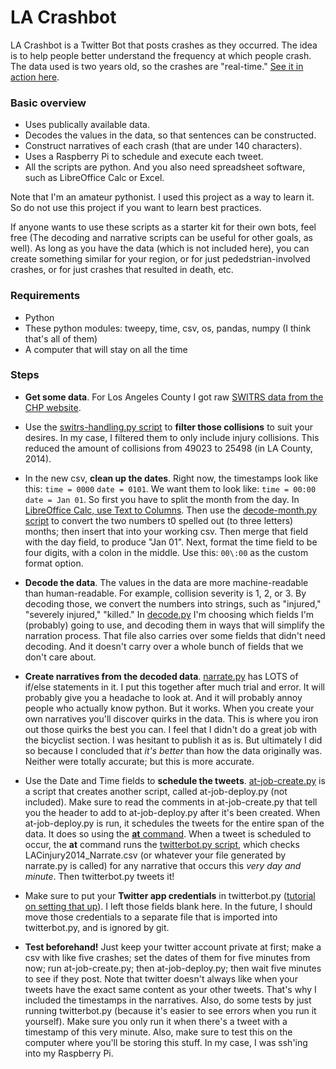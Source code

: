 # LA Crashbot

LA Crashbot is a Twitter Bot that posts crashes as they occurred. The idea is to help people better understand the frequency at which people crash. The data used is two years old, so the crashes are "real-time." [See it in action here](https://twitter.com/lacrashbot).

### Basic overview

- Uses publically available data.
- Decodes the values in the data, so that sentences can be constructed.
- Construct narratives of each crash (that are under 140 characters).
- Uses a Raspberry Pi to schedule and execute each tweet.
- All the scripts are python. And you also need spreadsheet software, such as LibreOffice Calc or Excel.

Note that I'm an amateur pythonist. I used this project as a way to learn it. So do not use this project if you want to learn best practices.

If anyone wants to use these scripts as a starter kit for their own bots, feel free (The decoding and narrative scripts can be useful for other goals, as well). As long as you have the data (which is not included here), you can create something similar for your region, or for just pededstrian-involved crashes, or for just crashes that resulted in death, etc.

### Requirements

- Python
- These python modules: tweepy, time, csv, os, pandas, numpy (I think that's all of them)
- A computer that will stay on all the time

### Steps

- **Get some data**. For Los Angeles County I got raw [SWITRS data from the CHP website](http://iswitrs.chp.ca.gov/Reports/jsp/userLogin.jsp).

- Use the [switrs-handling.py script](https://github.com/RyanTG/lacrashbot/blob/master/switrs-handling.py) to **filter those collisions** to suit your desires. In my case, I filtered them to only include injury collisions. This reduced the amount of collisions from 49023 to 25498 (in LA County, 2014).

- In the new csv, **clean up the dates**. Right now, the timestamps look like this: `time = 0000` `date = 0101`. We want them to look like: `time = 00:00` `date = Jan 01`. So first you have to split the month from the day. In [LibreOffice Calc, use Text to Columns](https://help.libreoffice.org/Calc/Text_to_Columns). Then use the [decode-month.py script](https://github.com/RyanTG/lacrashbot/blob/master/decode-month.py) to convert the two numbers t0 spelled out (to three letters) months; then insert that into your working csv. Then merge that field with the day field, to produce "Jan 01". Next, format the time field to be four digits, with a colon in the middle. Use this: `00\:00` as the custom format option.

- **Decode the data**. The values in the data are more machine-readable than human-readable. For example, collision severity is 1, 2, or 3. By decoding those, we convert the numbers into strings, such as "injured," "severely injured," "killed." In [decode.py](https://github.com/RyanTG/lacrashbot/blob/master/decode.py) I'm choosing which fields I'm (probably) going to use, and decoding them in ways that will simplify the narration process. That file also carries over some fields that didn't need decoding. And it doesn't carry over a whole bunch of fields that we don't care about.

- **Create narratives from the decoded data**. [narrate.py](https://github.com/RyanTG/lacrashbot/blob/master/narrate.py) has LOTS of if/else statements in it. I put this together after much trial and error. It will probably give you a headache to look at. And it will probably annoy people who actually know python. But it works. When you create your own narratives you'll discover quirks in the data. This is where you iron out those quirks the best you can. I feel that I didn't do a great job with the bicyclist section. I was hesitant to publish it as is. But ultimately I did so because I concluded that _it's better_ than how the data originally was. Neither were totally accurate; but this is more accurate.

- Use the Date and Time fields to **schedule the tweets**. [at-job-create.py](https://github.com/RyanTG/lacrashbot/blob/master/at-job-create.py) is a script that creates another script, called at-job-deploy.py (not included). Make sure to read the comments in at-job-create.py that tell you the header to add to at-job-deploy.py after it's been created. When at-job-deploy.py is run, it schedules the tweets for the entire span of the data. It does so using the [**at** command](http://www.computerhope.com/unix/uat.htm). When a tweet is scheduled to occur, the **at** command runs the [twitterbot.py script](https://github.com/RyanTG/lacrashbot/blob/master/twitterbot.py), which checks LACinjury2014_Narrate.csv (or whatever your file generated by narrate.py is called) for any narrative that occurs this _very day and minute_. Then twitterbot.py tweets it!

- Make sure to put your **Twitter app credentials** in twitterbot.py ([tutorial on setting that up](https://github.com/RyanTG/lacrashbot/blob/master/twitterbot.py)). I left those fields blank here. In the future, I should move those credentials to a separate file that is imported into twitterbot.py, and is ignored by git.

- **Test beforehand!** Just keep your twitter account private at first; make a csv with like five crashes; set the dates of them for five minutes from now; run at-job-create.py; then at-job-deploy.py; then wait five minutes to see if they post. Note that twitter doesn't always like when your tweets have the exact same content as your other tweets. That's why I included the timestamps in the narratives. Also, do some tests by just running twitterbot.py (because it's easier to see errors when you run it yourself). Make sure you only run it when there's a tweet with a timestamp of this very minute. Also, make sure to test this on the computer where you'll be storing this stuff. In my case, I was ssh'ing into my Raspberry Pi.